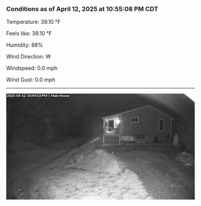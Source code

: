 ### Conditions as of April 12, 2025 at 10:55:08 PM CDT 

Temperature: 39.10 &deg;F

Feels like: 39.10 &deg;F

Humidity: 88%

Wind Direction: W

Windspeed: 0.0 mph

Wind Gust: 0.0 mph

---

<img src="./images/latest.jpeg"/>

